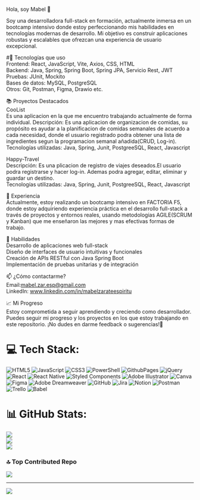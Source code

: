 
Hola, soy Mabel 👋  

Soy una desarrolladora full-stack en formación, actualmente inmersa en un bootcamp intensivo donde estoy perfeccionando mis habilidades en tecnologías modernas de desarrollo. Mi objetivo es construir aplicaciones robustas y escalables que ofrezcan una experiencia de usuario excepcional.  

#🚀 Tecnologías que uso  
Frontend: React, JavaScript, Vite, Axios, CSS, HTML  
Backend: Java, Spring, Spring Boot, Spring JPA, Servicio Rest, JWT  
Pruebas: JUnit, Mockito  
Bases de datos: MySQL, PostgreSQL  
Otros: Git, Postman, Figma, Drawio etc.  

📚 Proyectos Destacados  
CooList  
Es una aplicacion en la que me encuentro trabajando actualmente de forma individual.
Descripción: Es una aplicacion de organizacion de comidas, su propósito es ayudar a la planificacion de comidas semanales de acuerdo a cada necesidad, donde el usuario registrado podra obtener una lista de ingredientes segun la programacion semanal añadida(CRUD, Log-in).  
Tecnologías utilizadas: Java, Spring, Junit, PostgreeSQL, React, Javascript  

Happy-Travel  
Descripción: Es una plicacion de registro de viajes deseados.El usuario podra registrarse y hacer log-in. Ademas podra agregar, editar, eliminar y guardar un destino.  
Tecnologías utilizadas: Java, Spring, Junit, PostgreeSQL, React, Javascript

💼 Experiencia  
Actualmente, estoy realizando un bootcamp intensivo en FACTORIA F5, donde estoy adquiriendo experiencia práctica en el desarrollo full-stack a través de proyectos y entornos reales, usando metodologias AGILE(SCRUM y Kanban) que me enseñaron las mejores y mas efectivas formas de trabajo.  

🌟 Habilidades  
Desarrollo de aplicaciones web full-stack  
Diseño de interfaces de usuario intuitivas y funcionales  
Creación de APIs RESTful con Java Spring Boot  
Implementación de pruebas unitarias y de integración  

📫 ¿Cómo contactarme?  
Email:mabel.zar.esp@gmail.com  
LinkedIn: www.linkedin.com/in/mabelzarateespiritu  

📈 Mi Progreso  
Estoy comprometida a seguir aprendiendo y creciendo como desarrollador. Puedes seguir mi progreso y los proyectos en los que estoy trabajando en este repositorio. ¡No dudes en darme feedback o sugerencias!💞️  

<!---
MabelZar/MabelZar is a ✨ special ✨ repository because its `README.md` (this file) appears on your GitHub profile.
You can click the Preview link to take a look at your changes.
--->

# 💻 Tech Stack:
![HTML5](https://img.shields.io/badge/html5-%23E34F26.svg?style=for-the-badge&logo=html5&logoColor=white) ![JavaScript](https://img.shields.io/badge/javascript-%23323330.svg?style=for-the-badge&logo=javascript&logoColor=%23F7DF1E) ![CSS3](https://img.shields.io/badge/css3-%231572B6.svg?style=for-the-badge&logo=css3&logoColor=white) ![PowerShell](https://img.shields.io/badge/PowerShell-%235391FE.svg?style=for-the-badge&logo=powershell&logoColor=white) ![GithubPages](https://img.shields.io/badge/github%20pages-121013?style=for-the-badge&logo=github&logoColor=white) ![jQuery](https://img.shields.io/badge/jquery-%230769AD.svg?style=for-the-badge&logo=jquery&logoColor=white) ![React](https://img.shields.io/badge/react-%2320232a.svg?style=for-the-badge&logo=react&logoColor=%2361DAFB) ![React Native](https://img.shields.io/badge/react_native-%2320232a.svg?style=for-the-badge&logo=react&logoColor=%2361DAFB) ![Styled Components](https://img.shields.io/badge/styled--components-DB7093?style=for-the-badge&logo=styled-components&logoColor=white) ![Adobe Illustrator](https://img.shields.io/badge/adobe%20illustrator-%23FF9A00.svg?style=for-the-badge&logo=adobe%20illustrator&logoColor=white) ![Canva](https://img.shields.io/badge/Canva-%2300C4CC.svg?style=for-the-badge&logo=Canva&logoColor=white) ![Figma](https://img.shields.io/badge/figma-%23F24E1E.svg?style=for-the-badge&logo=figma&logoColor=white) ![Adobe Dreamweaver](https://img.shields.io/badge/Adobe%20Dreamweaver-FF61F6.svg?style=for-the-badge&logo=Adobe%20Dreamweaver&logoColor=white) ![GitHub](https://img.shields.io/badge/github-%23121011.svg?style=for-the-badge&logo=github&logoColor=white) ![Jira](https://img.shields.io/badge/jira-%230A0FFF.svg?style=for-the-badge&logo=jira&logoColor=white) ![Notion](https://img.shields.io/badge/Notion-%23000000.svg?style=for-the-badge&logo=notion&logoColor=white) ![Postman](https://img.shields.io/badge/Postman-FF6C37?style=for-the-badge&logo=postman&logoColor=white) ![Trello](https://img.shields.io/badge/Trello-%23026AA7.svg?style=for-the-badge&logo=Trello&logoColor=white) ![Babel](https://img.shields.io/badge/Babel-F9DC3e?style=for-the-badge&logo=babel&logoColor=black)
# 📊 GitHub Stats:
![](https://github-readme-stats.vercel.app/api?username=MabelZar&theme=dark&hide_border=false&include_all_commits=true&count_private=false)<br/>
![](https://github-readme-streak-stats.herokuapp.com/?user=MabelZar&theme=dark&hide_border=false)<br/>
![](https://github-readme-stats.vercel.app/api/top-langs/?username=MabelZar&theme=dark&hide_border=false&include_all_commits=true&count_private=false&layout=compact)

### 🔝 Top Contributed Repo
![](https://github-contributor-stats.vercel.app/api?username=MabelZar&limit=5&theme=dark&combine_all_yearly_contributions=true)

---
[![](https://visitcount.itsvg.in/api?id=MabelZar&icon=0&color=0)](https://visitcount.itsvg.in)

